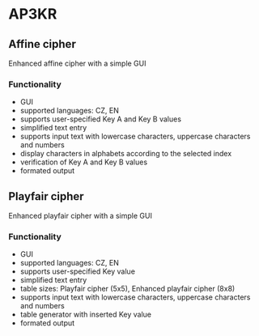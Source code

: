 # AP3KR
## Affine cipher
Enhanced affine cipher with a simple GUI

### Functionality
- GUI
- supported languages: CZ, EN
- supports user-specified Key A and Key B values
- simplified text entry
- supports input text with lowercase characters, uppercase characters and numbers
- display characters in alphabets according to the selected index
- verification of Key A and Key B values
- formated output

## Playfair cipher
Enhanced playfair cipher with a simple GUI

### Functionality
- GUI
- supported languages: CZ, EN
- supports user-specified Key value
- simplified text entry
- table sizes: Playfair cipher (5x5), Enhanced playfair cipher (8x8)
- supports input text with lowercase characters, uppercase characters and numbers
- table generator with inserted Key value
- formated output
